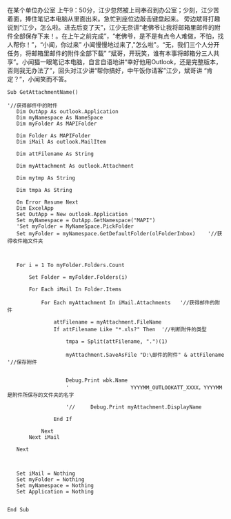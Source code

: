 
在某个单位办公室
上午9：50分，江少忽然被上司奉召到办公室；少刻，江少苦着面，捧住笔记本电脑从里面出来。急忙到座位边敲击键盘起来。
旁边斌哥打趣说到“江少，怎么啦。进去后变了天”，江少无奈讲“老佛爷让我将邮箱里邮件的附件全部保存下来！。在上午之前完成”，“老佛爷，是不是有点令人难做，不怕，找人帮你！”，“小闻，你过来” 小闻慢慢地过来了,"怎么啦"。“无，我们三个人分开任务，将邮箱里邮件的附件全部下载”
“斌哥，开玩笑，谁有本事将邮箱分三人共享”。小闻猫一眼笔记本电脑，自言自语地讲“幸好他用Outlook，还是完整版本，否则我无办法了”，回头对江少讲“帮你搞好，中午饭你请客”江少，斌哥讲 “肯定？”，小闻笑而不答。

 ```vab
Sub GetAttachmentName()

'//获得邮件中的附件
    Dim OutApp As outlook.Application
    Dim myNamespace As NameSpace
    Dim myFolder As MAPIFolder

    Dim Folder As MAPIFolder
    Dim iMail As outlook.MailItem

    Dim attFilename As String

    Dim myAttachment As outlook.Attachment

    Dim mytmp As String

    Dim tmpa As String

    On Error Resume Next
    Dim ExcelApp
    Set OutApp = New outlook.Application
    Set myNamespace = OutApp.GetNamespace("MAPI")
    'Set myFolder = MyNameSpace.PickFolder
    Set myFolder = myNamespace.GetDefaultFolder(olFolderInbox)    '//获得收件箱文件夹



    For i = 1 To myFolder.Folders.Count

        Set Folder = myFolder.Folders(i)

        For Each iMail In Folder.Items

            For Each myAttachment In iMail.Attachments   '//获得邮件的附件

                attFilename = myAttachment.FileName
                If attFilename Like "*.xls?" Then  '//判断附件的类型

                    tmpa = Split(attFilename, ".")(1)

                    myAttachment.SaveAsFile "D:\邮件的附件" & attFilename    '//保存附件


                    Debug.Print wbk.Name
                    '                    YYYYMM_OUTLOOKATT_XXXX，YYYYMM是附件所保存的文件夹的名字

                    '//     Debug.Print myAttachment.DisplayName

                End If

            Next
        Next iMail

    Next



    Set iMail = Nothing
    Set myFolder = Nothing
    Set myNamespace = Nothing
    Set Application = Nothing


End Sub
```